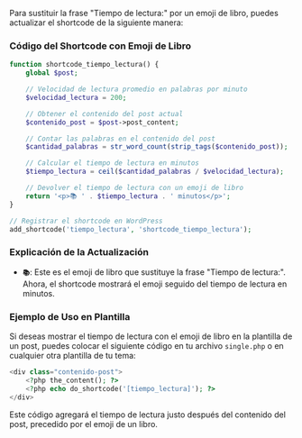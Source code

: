 
Para sustituir la frase "Tiempo de lectura:" por un emoji de libro, puedes actualizar el shortcode de la siguiente manera:

### Código del Shortcode con Emoji de Libro

```php
function shortcode_tiempo_lectura() {
    global $post;

    // Velocidad de lectura promedio en palabras por minuto
    $velocidad_lectura = 200;

    // Obtener el contenido del post actual
    $contenido_post = $post->post_content;

    // Contar las palabras en el contenido del post
    $cantidad_palabras = str_word_count(strip_tags($contenido_post));

    // Calcular el tiempo de lectura en minutos
    $tiempo_lectura = ceil($cantidad_palabras / $velocidad_lectura);

    // Devolver el tiempo de lectura con un emoji de libro
    return '<p>📚 ' . $tiempo_lectura . ' minutos</p>';
}

// Registrar el shortcode en WordPress
add_shortcode('tiempo_lectura', 'shortcode_tiempo_lectura');
```

### Explicación de la Actualización

- **`📚`**: Este es el emoji de libro que sustituye la frase "Tiempo de lectura:". Ahora, el shortcode mostrará el emoji seguido del tiempo de lectura en minutos.

### Ejemplo de Uso en Plantilla

Si deseas mostrar el tiempo de lectura con el emoji de libro en la plantilla de un post, puedes colocar el siguiente código en tu archivo `single.php` o en cualquier otra plantilla de tu tema:

```php
<div class="contenido-post">
    <?php the_content(); ?>
    <?php echo do_shortcode('[tiempo_lectura]'); ?>
</div>
```

Este código agregará el tiempo de lectura justo después del contenido del post, precedido por el emoji de un libro.
